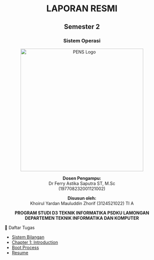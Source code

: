 <div align="center">

# LAPORAN RESMI

## Semester 2  
### Sistem Operasi  

<img src="https://upload.wikimedia.org/wikipedia/id/4/44/Logo_PENS.png" alt="PENS Logo" width="400">

**Dosen Pengampu:**  
Dr Ferry Astika Saputra ST, M.Sc  
(197708232001121002)  

**Disusun oleh:**  
Khoirul Yardan Mauluddin Zhorif (3124521022) TI A  

**PROGRAM STUDI D3 TEKNIK INFORMATIKA PSDKU LAMONGAN**  
**DEPARTEMEN TEKNIK INFORMATIKA DAN KOMPUTER**  

</div>
📂 Daftar Tugas

-  [Sistem Bilangan](Pertemuan1/README.md)
-  [Chapter 1: Introduction](Pertemuan2/README.md)
-  [Boot Process](Pertemuan3/README.md)
-  [Resume](Pertemuan4/README.md)

